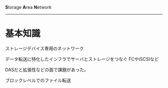 **S**torage **A**rea **N**etwork

---
# 基本知識
ストレージデバイス専用のネットワーク

データ転送に特化したインフラでサーバとストレージをつなぐ
	FCやiSCSIなど

DASだと拡張性などの面で課題があった。

ブロックレベルでのファイル転送